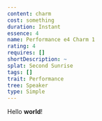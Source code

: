 ```yaml
---
content: charm
cost: something
duration: Instant
essence: 4
name: Performance e4 Charm 1
rating: 4
requires: []
shortDescription: ~
splat: Second Sunrise
tags: []
trait: Performance
tree: Speaker
type: Simple
---
```


Hello **world**!
